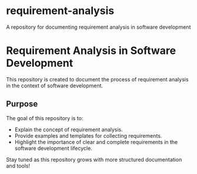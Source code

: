 # requirement-analysis
 A repository for documenting requirement analysis in software development
# Requirement Analysis in Software Development

This repository is created to document the process of requirement analysis in the context of software development.

## Purpose

The goal of this repository is to:

- Explain the concept of requirement analysis.
- Provide examples and templates for collecting requirements.
- Highlight the importance of clear and complete requirements in the software development lifecycle.

Stay tuned as this repository grows with more structured documentation and tools!
